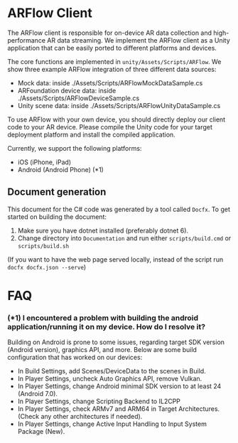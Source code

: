 # ARFlow Client

The ARFlow client is responsible for on-device AR data collection and high-performance AR data streaming. We implement the ARFlow client as a Unity application that can be easily ported to different platforms and devices.

The core functions are implemented in `unity/Assets/Scripts/ARFlow`. We show three example ARFlow integration of three different data sources:

- Mock data: inside ./Assets/Scripts/ARFlowMockDataSample.cs
- ARFoundation device data: inside ./Assets/Scripts/ARFlowDeviceSample.cs
- Unity scene data: inside ./Assets/Scripts/ARFlowUnityDataSample.cs

To use ARFlow with your own device, you should directly deploy our client code to your AR device.
Please compile the Unity code for your target deployment platform and install the compiled application.

Currently, we support the following platforms:

- iOS (iPhone, iPad)
- Android (Android Phone) (*1)

<!-- TODO: client side address input and screenshot. -->

## Document generation
This document for the C# code was generated by a tool called `Docfx`. 
To get started on building the document:
1. Make sure you have dotnet installed (preferably dotnet 6). 
2. Change directory into `Documentation` and run either `scripts/build.cmd` or `scripts/build.sh`

(If you want to have the web page served locally, instead of the script run `docfx docfx.json --serve`)

# FAQ
### (*1) I encountered a problem with building the android application/running it on my device. How do I resolve it?
Building on Android is prone to some issues, regarding target SDK version (Android version), graphics API, and more. 
Below are some build configuration that has worked on our devices:
- In Build Settings, add Scenes/DeviceData to the scenes in Build.
- In Player Settings, uncheck Auto Graphics API, remove Vulkan.
- In Player Settings, change Android minimal SDK version to at least 24 (Android 7.0).
- In Player Settings, change Scripting Backend to IL2CPP
- In Player Settings, check ARMv7 and ARM64 in Target Architectures. (Check any other architectures if needed).
- In Player Settings, change Active Input Handling to Input System Package (New).
